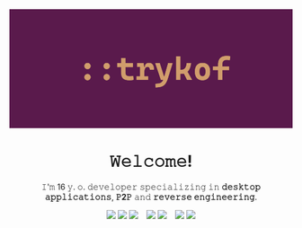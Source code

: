 <div align="center">
  <img src="https://raw.githubusercontent.com/trykof/trykof/refs/heads/main/trykof.png" alt="Banner" width="1024"/>
</div>

<div align="center">
  <h1>
    <b>
      𝚆𝚎𝚕𝚌𝚘𝚖𝚎!
    </b>
  </h1>
</div>

<div align="center">
  𝙸'𝚖 16 𝚢. 𝚘. 𝚍𝚎𝚟𝚎𝚕𝚘𝚙𝚎𝚛 𝚜𝚙𝚎𝚌𝚒𝚊𝚕𝚒𝚣𝚒𝚗𝚐 𝚒𝚗 <b>𝚍𝚎𝚜𝚔𝚝𝚘𝚙 𝚊𝚙𝚙𝚕𝚒𝚌𝚊𝚝𝚒𝚘𝚗𝚜</b>, <b>𝙿2𝙿</b> 𝚊𝚗𝚍 <b>𝚛𝚎𝚟𝚎𝚛𝚜𝚎 𝚎𝚗𝚐𝚒𝚗𝚎𝚎𝚛𝚒𝚗𝚐</b>.
</div>

<p/>

<div align="center">
  <img src="https://img.shields.io/badge/.NET-512BD4?style=for-the-badge&logo=dotnet"/>
  <img src="https://img.shields.io/badge/C%2B%2B-00599C?style=for-the-badge&logo=cplusplus"/>
  <img src="https://img.shields.io/badge/Python-3776AB?style=for-the-badge&logo=python&logoColor=white"/>
   
  <img src="https://img.shields.io/badge/Bitcoin-F7931A?style=for-the-badge&logo=bitcoin&logoColor=white">
  <img src="https://img.shields.io/badge/Ethereum-3C3C3D?style=for-the-badge&logo=ethereum">
   
  <img src="https://img.shields.io/badge/Entity_Framework-purple?style=for-the-badge">
  <img src="https://img.shields.io/badge/ImGui-grey?style=for-the-badge">
</div>
